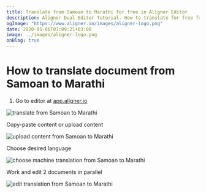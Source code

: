 ```yaml
---
title: Translate from Samoan to Marathi for free in Aligner Editor
description: Aligner Dual Editor Tutorial. How to translate for free from Samoan to Marathi. Aligner is multilingual document management platform. 
ogImage: "https://www.aligner.io/images/aligner-logo.png"
date: 2020-05-06T07:09:21+03:00
image: ../images/aligner-logo.png
onBlog: true
---
```


# How to translate document from Samoan to Marathi

1. Go to editor at [app.aligner.io](https://app.aligner.io "Aligner App web page")

![translate from Samoan to Marathi](../aligner-blank-editor.png "translate from Samoan to Marathi")

Copy-paste content or upload content

![upload content from Samoan to Marathi](../aligner-uploaded-document.png "upload content from Samoan to Marathi")

Choose desired language

![choose machine translation from Samoan to Marathi](../aligner-language-dropdown.png "choose machine translation from Samoan to Marathi")

Work and edit 2 documents in parallel

![edit translation from Samoan to Marathi](../aligner-double-sitded-editor.png "edit translation from Samoan to Marathi")

